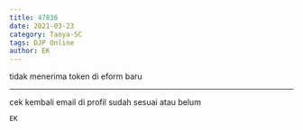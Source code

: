 ```yaml
---
title: 47836
date: 2021-03-23
category: Tanya-SC
tags: DJP Online
author: EK
---
```


tidak menerima token di eform baru

---

cek kembali email di profil sudah sesuai atau belum

`EK`
